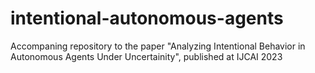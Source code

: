 # intentional-autonomous-agents
Accompaning repository to the paper "Analyzing Intentional Behavior in Autonomous Agents Under Uncertainity", published at IJCAI 2023
